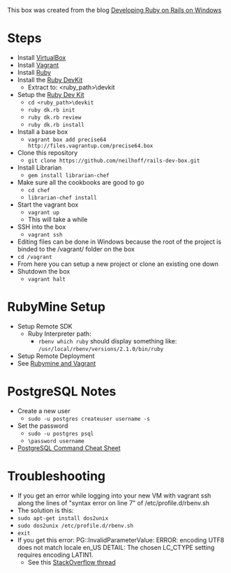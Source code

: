 This box was created from the blog [Developing Ruby on Rails on Windows](http://manuel.manuelles.nl/blog/2013/07/23/developing-ruby-on-rails-on-windows/)

Steps
==========

- Install [VirtualBox](https://www.virtualbox.org/wiki/Downloads)
- Install [Vagrant](http://downloads.vagrantup.com/)
- Install [Ruby](http://rubyinstaller.org/downloads/)
- Install the [Ruby DevKit](http://rubyinstaller.org/downloads/)
  - Extract to: <ruby_path>\devkit
- Setup the [Ruby Dev Kit](http://stackoverflow.com/questions/8100891/the-json-native-gem-requires-installed-build-tools)
  - `cd <ruby_path>\devkit`
  - `ruby dk.rb init`
  - `ruby dk.rb review`
  - `ruby dk.rb install`
- Install a base box
  - `vagrant box add precise64 http://files.vagrantup.com/precise64.box`
- Clone this repository
  - `git clone https://github.com/neilhoff/rails-dev-box.git`
- Install Librarian
  - `gem install librarian-chef`
- Make sure all the cookbooks are good to go
  - `cd chef`
  - `librarian-chef install`
- Start the vagrant box
  - `vagrant up`
  - This will take a while
- SSH into the box
  - `vagrant ssh`
- Editing files can be done in Windows because the root of the project is binded to the /vagrant/ folder on the box
 - `cd /vagrant`
 - From here you can setup a new project or clone an existing one down
- Shutdown the box
  - `vagrant halt`

RubyMine Setup
==========
- Setup Remote SDK
  - Ruby Interpreter path:
    - `rbenv which ruby` should display something like: `/usr/local/rbenv/versions/2.1.0/bin/ruby`
- Setup Remote Deployment
- See [Rubymine and Vagrant](http://youtu.be/5KQUhMM_99Y)

  
PostgreSQL Notes
==========
- Create a new user
  - `sudo -u postgres createuser username -s`
- Set the password
  - `sudo -u postgres psql`
  - `\password username` 
- [PostgreSQL Command Cheat Sheet](http://blog.jasonmeridth.com/posts/postgresql-command-line-cheat-sheet/)

Troubleshooting
==========

- If you get an error while logging into your new VM with vagrant ssh along the lines of "syntax error on line 7" of /etc/profile.d/rbenv.sh 
 - The solution is this:
  - `sudo apt-get install dos2unix`
  - `sudo dos2unix /etc/profile.d/rbenv.sh`
  - `exit`
- If you get this error: PG::InvalidParameterValue: ERROR:  encoding UTF8 does not match locale en_US DETAIL:  The chosen LC_CTYPE setting requires encoding LATIN1.
  - See this [StackOverflow thread](http://stackoverflow.com/questions/13115692/encoding-utf8-does-not-match-locale-en-us-the-chosen-lc-ctype-setting-requires)
